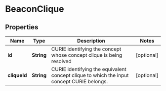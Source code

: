 
# BeaconClique

## Properties
Name | Type | Description | Notes
------------ | ------------- | ------------- | -------------
**id** | **String** | CURIE identifying the concept whose concept clique is being resolved  |  [optional]
**cliqueId** | **String** | CURIE identifying the equivalent concept clique to which the  input concept CURIE belongs.  |  [optional]



